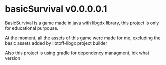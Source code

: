 # basicSurvival v0.0.0.0.1

BasicSurvival is a game made in java with libgdx library, this project is only 
for educational purpouse.

At the moment, all the assets of this game were made for me, excluding the basic assets added by libtoff-libgx project builder

Also this project is using gradle for dependency managment, idk what version
